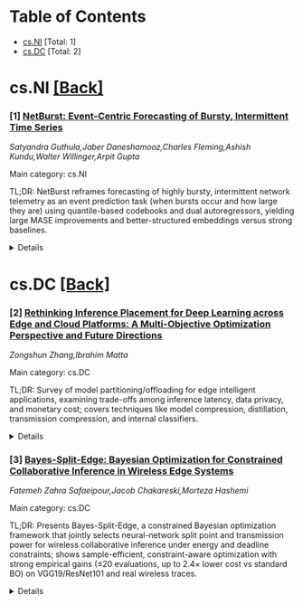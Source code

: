 <div id=toc></div>

# Table of Contents

- [cs.NI](#cs.NI) [Total: 1]
- [cs.DC](#cs.DC) [Total: 2]


<div id='cs.NI'></div>

# cs.NI [[Back]](#toc)

### [1] [NetBurst: Event-Centric Forecasting of Bursty, Intermittent Time Series](https://arxiv.org/abs/2510.22397)
*Satyandra Guthula,Jaber Daneshamooz,Charles Fleming,Ashish Kundu,Walter Willinger,Arpit Gupta*

Main category: cs.NI

TL;DR: NetBurst reframes forecasting of highly bursty, intermittent network telemetry as an event prediction task (when bursts occur and how large they are) using quantile-based codebooks and dual autoregressors, yielding large MASE improvements and better-structured embeddings versus strong baselines.


<details>
  <summary>Details</summary>
Motivation: Standard forecasting benchmarks favor smooth/seasonal series; production network telemetry is bursty, intermittent, and heavy-tailed (Mandelbrot regimes). Modern AI models underperform there, motivating an event-centric formulation tailored to bursts.

Method: Introduce NetBurst: an event-centric forecasting framework that predicts burst timing and magnitude via quantile-based codebooks and two autoregressive components. Outputs are quantile-coded burst sizes and event times rather than dense-value forecasts, enabling preservation of burstiness and compact embeddings.

Result: On large-scale production network telemetry, NetBurst reduces MASE by 13–605× on service-level series relative to strong baselines (e.g., Chronos), preserves burst statistics, and produces embeddings that cluster ~5× more cleanly than Chronos.

Conclusion: Leveraging Mandelbrot-style thinking for heavy-tailed, intermittent time series improves forecasting and representation quality in operational network telemetry; the event-centric quantile/codebook approach appears particularly effective in these regimes.

Abstract: Forecasting on widely used benchmark time series data (e.g., ETT,
Electricity, Taxi, and Exchange Rate, etc.) has favored smooth, seasonal
series, but network telemetry time series -- traffic measurements at service,
IP, or subnet granularity -- are instead highly bursty and intermittent, with
heavy-tailed bursts and highly variable inactive periods. These properties
place the latter in the statistical regimes made famous and popularized more
than 20 years ago by B.~Mandelbrot. Yet forecasting such time series with
modern-day AI architectures remains underexplored. We introduce NetBurst, an
event-centric framework that reformulates forecasting as predicting when bursts
occur and how large they are, using quantile-based codebooks and dual
autoregressors. Across large-scale sets of production network telemetry time
series and compared to strong baselines, such as Chronos, NetBurst reduces Mean
Average Scaled Error (MASE) by 13--605x on service-level time series while
preserving burstiness and producing embeddings that cluster 5x more cleanly
than Chronos. In effect, our work highlights the benefits that modern AI can
reap from leveraging Mandelbrot's pioneering studies for forecasting in bursty,
intermittent, and heavy-tailed regimes, where its operational value for
high-stakes decision making is of paramount interest.

</details>


<div id='cs.DC'></div>

# cs.DC [[Back]](#toc)

### [2] [Rethinking Inference Placement for Deep Learning across Edge and Cloud Platforms: A Multi-Objective Optimization Perspective and Future Directions](https://arxiv.org/abs/2510.22909)
*Zongshun Zhang,Ibrahim Matta*

Main category: cs.DC

TL;DR: Survey of model partitioning/offloading for edge intelligent applications, examining trade-offs among inference latency, data privacy, and monetary cost; covers techniques like model compression, distillation, transmission compression, and internal classifiers.


<details>
  <summary>Details</summary>
Motivation: Edge and mobile devices are resource-constrained yet must support large DL models for VR/AR and chatbots; partitioning/offloading among device, edge, and cloud can leverage complementary resources but introduces latency, bandwidth, and privacy trade-offs.

Method: A literature survey that categorizes and contextualizes state-of-the-art offloading and model adaptation techniques, and analyzes their implications within a multi-objective optimization framework balancing latency, privacy, and cost.

Result: Provides a taxonomy of approaches (offloading strategies, compression/distillation, architecture adaptations), highlights transmission bottlenecks and privacy risks, and synthesizes how methods trade accuracy, delay, and cost.

Conclusion: Concludes that existing methods partially address trade-offs but gaps remain; calls for multi-objective optimization, standardized benchmarks, and research into adaptive, privacy-preserving, and cost-aware partitioning strategies.

Abstract: Edge intelligent applications like VR/AR and language model based chatbots
have become widespread with the rapid expansion of IoT and mobile devices.
However, constrained edge devices often cannot serve the increasingly large and
complex deep learning (DL) models. To mitigate these challenges, researchers
have proposed optimizing and offloading partitions of DL models among user
devices, edge servers, and the cloud. In this setting, users can take advantage
of different services to support their intelligent applications. For example,
edge resources offer low response latency. In contrast, cloud platforms provide
low monetary cost computation resources for computation-intensive workloads.
However, communication between DL model partitions can introduce transmission
bottlenecks and pose risks of data leakage. Recent research aims to balance
accuracy, computation delay, transmission delay, and privacy concerns. They
address these issues with model compression, model distillation, transmission
compression, and model architecture adaptations, including internal
classifiers. This survey contextualizes the state-of-the-art model offloading
methods and model adaptation techniques by studying their implication to a
multi-objective optimization comprising inference latency, data privacy, and
resource monetary cost.

</details>


### [3] [Bayes-Split-Edge: Bayesian Optimization for Constrained Collaborative Inference in Wireless Edge Systems](https://arxiv.org/abs/2510.23503)
*Fatemeh Zahra Safaeipour,Jacob Chakareski,Morteza Hashemi*

Main category: cs.DC

TL;DR: Presents Bayes-Split-Edge, a constrained Bayesian optimization framework that jointly selects neural-network split point and transmission power for wireless collaborative inference under energy and deadline constraints; shows sample-efficient, constraint-aware optimization with strong empirical gains (≤20 evaluations, up to 2.4× lower cost vs standard BO) on VGG19/ResNet101 and real wireless traces.


<details>
  <summary>Details</summary>
Motivation: Edge devices (AR/VR, etc.) have tight compute/energy budgets yet must meet inference latency deadlines. Splitting inference between device and edge server over wireless links can trade computation and communication, but finding the optimal split and transmit power under energy and delay constraints is nontrivial and costly to evaluate directly.

Method: Formulates an inference-utility optimization with energy and delay constraints. Proposes Bayes-Split-Edge: a constrained Bayesian optimization that jointly optimizes transmit power and network split point. Introduces a hybrid acquisition function to balance task utility, sample efficiency, and penalties for constraint violations.

Result: Evaluated on ImageNet-Mini with VGG19 and Tiny-ImageNet with ResNet101 using real mobile wireless channel traces. Reported up to 2.4× reduction in evaluation cost vs standard BO, near-linear convergence, outperformance of CMA-ES, DIRECT, exhaustive search, and PPO, and matching exhaustive search under tight constraints, while requiring at most 20 function evaluations.

Conclusion: Bayes-Split-Edge is a sample-efficient, constraint-aware approach for wireless split inference that can find near-optimal split-and-power settings with few evaluations and robust performance under realistic channel conditions.

Abstract: Mobile edge devices (e.g., AR/VR headsets) typically need to complete timely
inference tasks while operating with limited on-board computing and energy
resources. In this paper, we investigate the problem of collaborative inference
in wireless edge networks, where energy-constrained edge devices aim to
complete inference tasks within given deadlines. These tasks are carried out
using neural networks, and the edge device seeks to optimize inference
performance under energy and delay constraints. The inference process can be
split between the edge device and an edge server, thereby achieving
collaborative inference over wireless networks. We formulate an inference
utility optimization problem subject to energy and delay constraints, and
propose a novel solution called Bayes-Split-Edge, which leverages Bayesian
optimization for collaborative split inference over wireless edge networks. Our
solution jointly optimizes the transmission power and the neural network split
point. The Bayes-Split-Edge framework incorporates a novel hybrid acquisition
function that balances inference task utility, sample efficiency, and
constraint violation penalties. We evaluate our approach using the VGG19 model
on the ImageNet-Mini dataset, and Resnet101 on Tiny-ImageNet, and real-world
mMobile wireless channel datasets. Numerical results demonstrate that
Bayes-Split-Edge achieves up to 2.4x reduction in evaluation cost compared to
standard Bayesian optimization and achieves near-linear convergence. It also
outperforms several baselines, including CMA-ES, DIRECT, exhaustive search, and
Proximal Policy Optimization (PPO), while matching exhaustive search
performance under tight constraints. These results confirm that the proposed
framework provides a sample-efficient solution requiring maximum 20 function
evaluations and constraint-aware optimization for wireless split inference in
edge computing systems.

</details>
